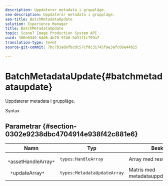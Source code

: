 ```yaml
---
description: Uppdaterar metadata i gruppläge.
seo-description: Uppdaterar metadata i gruppläge.
seo-title: BatchMetadataUpdate
solution: Experience Manager
title: BatchMetadataUpdate
topic: Scene7 Image Production System API
uuid: 306e0349-64d6-4b70-9748-9431f1c799a7
translation-type: tm+mt
source-git-commit: 7bc7b3a86fbcdc57cfdc31745fae3afc06e44b15

---
```



# BatchMetadataUpdate{#batchmetadataupdate}

Uppdaterar metadata i gruppläge.

Syntax

## Parametrar {#section-0302e9238dbc4704914e938f42c881e6}

| Namn | Typ | Beskrivning |
|---|---|---|
| ` *`assetHandleArray`*` | `types:HandleArray` | Array med resurshandtag. |
| ` *`updateArray`*` | `types:MetadataUpdateArray` | Matris med metadatauppdateringshandtag. |

